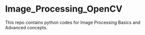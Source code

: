 # Image_Processing_OpenCV
This repo contains python codes for Image Processing Basics and Advanced concepts.
